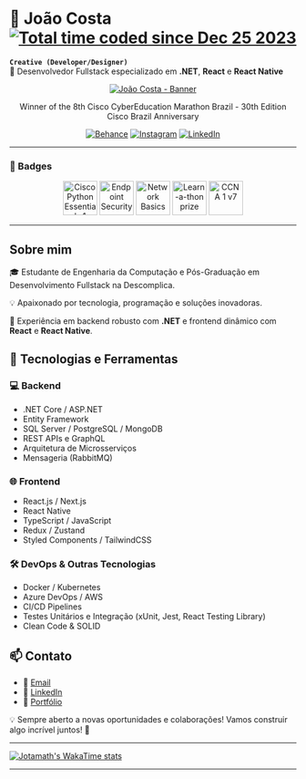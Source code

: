 

# 🤿 João Costa  <a href="https://wakatime.com/@018c9fc5-3ccc-466c-ae10-5fb37fb92384"><img src="https://wakatime.com/badge/user/018c9fc5-3ccc-466c-ae10-5fb37fb92384.svg?style=social" alt="Total time coded since Dec 25 2023" /></a> 

**`Creative (Developer/Designer)`**  <br/>
🚀 Desenvolvedor Fullstack especializado em **.NET**, **React** e **React Native**

<div align = "center">
    <a href="//github.com/jotamath/"><img src="https://github.com/jotamath/jotamath/assets/131292471/4d3d18cd-a87a-419f-8374-88abe2aaf788" alt="João Costa - Banner" title="My page"></a>
    <br>  
    <p>Winner of the 8th Cisco CyberEducation Marathon Brazil - 30th Edition Cisco Brazil Anniversary</p>
    <a href="//www.behance.net/jota_dsgn"><img src="http://img.shields.io/badge/Behance-1769ff?style=for-the-badge&logo=behance&logoColor=white" alt="Behance" title="See my design portfolio"></a>
    <a href="//www.instagram.com/_jmath"><img src="http://img.shields.io/badge/Instagram-%23E4405F.svg?style=for-the-badge&logo=Instagram&logoColor=white" alt="Instagram" title="Follow me on Instagram"></a>
    <a href="//www.linkedin.com/in/jotamath/"><img src="http://img.shields.io/badge/linkedin-%230077B5.svg?style=for-the-badge&logo=linkedin&logoColor=white" alt="LinkedIn" title="Contact me"></a>
    <hr>
</div>

### 🦡 Badges
<div align = "center">
	<a href="https://www.credly.com/badges/7ab8edb1-a1b0-41de-81f2-481d2327f5c4/public_url"><img width="60" src="https://github.com/jotamath/jotamath/assets/131292471/cb5ee0a1-c7a9-4f56-bd16-e3fba287a33c" alt="Cisco Python Essentials 1"></a>
	<a href="https://www.credly.com/badges/4fc25bc7-24cb-4ff7-9535-0c736d752c6d/public_url"><img width="60" src="https://github.com/jotamath/jotamath/assets/131292471/ae0c8bf2-180e-468e-ad7c-04d1c26abddd" alt="Endpoint Security"></a>
	<a href="https://www.credly.com/badges/35b48727-3732-493e-ab72-0d024282c4b1/public_url"><img width="60" src="https://github.com/jotamath/jotamath/assets/131292471/61b98e58-8dd0-4780-80b8-f9436d36386b" alt="Network Basics"></a>
	<a href="https://www.credly.com/badges/b0f3ee23-5723-494a-8273-9220429ba05c/public_url"><img width="60" src="https://github.com/jotamath/jotamath/assets/131292471/919b37e9-f579-43d5-9b09-04ad97a9d627" alt="Learn-a-thon prize"></a>
	<a href="https://www.credly.com/badges/5e726d6d-9a98-4ab6-942b-3bd393cb57e6/public_url"><img width="60" src="https://github.com/jotamath/jotamath/assets/131292471/106094d2-792d-4c20-84fc-6911f464eea9" alt="CCNA 1 v7"></a>
</div>

----

## Sobre mim
🎓 Estudante de Engenharia da Computação e Pós-Graduação em Desenvolvimento Fullstack na Descomplica. 

💡 Apaixonado por tecnologia, programação e soluções inovadoras.

📌 Experiência em backend robusto com **.NET** e frontend dinâmico com **React** e **React Native**.

## 🚀 Tecnologias e Ferramentas

### 💻 Backend
- .NET Core / ASP.NET
- Entity Framework
- SQL Server / PostgreSQL / MongoDB
- REST APIs e GraphQL
- Arquitetura de Microsserviços
- Mensageria (RabbitMQ)

### 🌐 Frontend
- React.js / Next.js
- React Native
- TypeScript / JavaScript
- Redux / Zustand
- Styled Components / TailwindCSS

### 🛠️ DevOps & Outras Tecnologias
- Docker / Kubernetes
- Azure DevOps / AWS
- CI/CD Pipelines
- Testes Unitários e Integração (xUnit, Jest, React Testing Library)
- Clean Code & SOLID


## 📫 Contato
- 📧 [Email](mailto:joaomncosta0@gmail.com)
- 💼 [LinkedIn](https://www.linkedin.com/in/jotamath)
- 🚀 [Portfólio](https://jotamath.github.io/jm)

💡 Sempre aberto a novas oportunidades e colaborações! Vamos construir algo incrível juntos! 🚀

---

[![Jotamath's WakaTime stats](https://github-readme-stats.vercel.app/api/wakatime?username=@jotamath&bg_color=091D5B&title_color=EBE79D&text_color=E2DF99&border_radius=7&langs_count=5)](https://github.com/jotamath/github-readme-stats)

---
